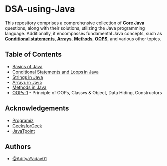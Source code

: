 # DSA-using-Java


This repository comprises a comprehensive collection of [**Core Java**](https://www.programiz.com/java-programming) questions, along with their solutions, utilizing the Java programming language. Additionally, it encompasses fundamental Java concepts, such as [**Conditional statements**](https://www.javatpoint.com/conditional-operator-in-java), [**Arrays**](https://www.javatpoint.com/array-in-java), [**Methods**](https://www.javatpoint.com/method-in-java), [**OOPS**](https://www.javatpoint.com/java-oops-concepts), and various other topics.


## Table of Contents

- [Basics of Java](https://github.com/AdityaYadav01/Core_JAVA_by_AdityaYadav/tree/master/Basics%20of%20JAVA/src)
- [Conditional Statements and Loops in Java](https://github.com/AdityaYadav01/Core_JAVA_by_AdityaYadav/tree/master/Conditional%20Statements%20and%20Loops%20in%20Java/src)
- [Strings in Java](https://github.com/AdityaYadav01/Core_JAVA_by_AdityaYadav/tree/master/Strings%20in%20Java/src)
- [Arrays in Java](https://github.com/AdityaYadav01/Core_JAVA_by_AdityaYadav/tree/master/Arrays%20in%20Java/src)
- [Methods in Java](https://github.com/AdityaYadav01/Core_JAVA_by_AdityaYadav/tree/master/Methods%20in%20Java/src)
- [OOPs-1](https://github.com/AdityaYadav01/Core_JAVA_by_AdityaYadav/tree/master/OOPS-1/src) - Principle of OOPs, Classes & Object, Data Hiding, Constructors 


## Acknowledgements

 - [Programiz](https://www.programiz.com/)
 - [GeeksforGeek](https://www.geeksforgeeks.org/)
 - [JavaTpoint](https://www.javatpoint.com/java-tutorial)


## Authors

- [@AdityaYadav01](https://github.com/AdityaYadav01)
